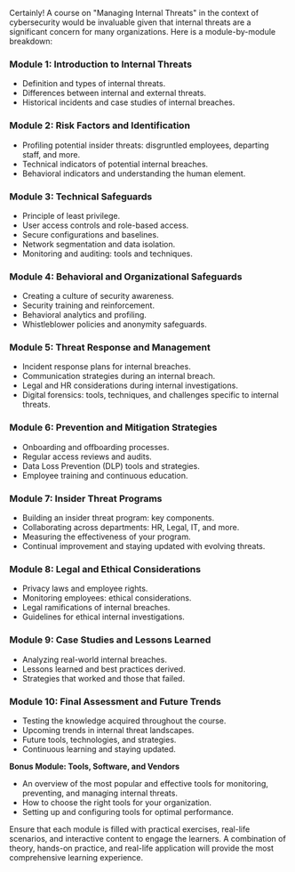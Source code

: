 Certainly! A course on "Managing Internal Threats" in the context of cybersecurity would be invaluable given that internal threats are a significant concern for many organizations. Here is a module-by-module breakdown:

### **Module 1: Introduction to Internal Threats**
- Definition and types of internal threats.
- Differences between internal and external threats.
- Historical incidents and case studies of internal breaches.

### **Module 2: Risk Factors and Identification**
- Profiling potential insider threats: disgruntled employees, departing staff, and more.
- Technical indicators of potential internal breaches.
- Behavioral indicators and understanding the human element.

### **Module 3: Technical Safeguards**
- Principle of least privilege.
- User access controls and role-based access.
- Secure configurations and baselines.
- Network segmentation and data isolation.
- Monitoring and auditing: tools and techniques.

### **Module 4: Behavioral and Organizational Safeguards**
- Creating a culture of security awareness.
- Security training and reinforcement.
- Behavioral analytics and profiling.
- Whistleblower policies and anonymity safeguards.

### **Module 5: Threat Response and Management**
- Incident response plans for internal breaches.
- Communication strategies during an internal breach.
- Legal and HR considerations during internal investigations.
- Digital forensics: tools, techniques, and challenges specific to internal threats.

### **Module 6: Prevention and Mitigation Strategies**
- Onboarding and offboarding processes.
- Regular access reviews and audits.
- Data Loss Prevention (DLP) tools and strategies.
- Employee training and continuous education.

### **Module 7: Insider Threat Programs**
- Building an insider threat program: key components.
- Collaborating across departments: HR, Legal, IT, and more.
- Measuring the effectiveness of your program.
- Continual improvement and staying updated with evolving threats.

### **Module 8: Legal and Ethical Considerations**
- Privacy laws and employee rights.
- Monitoring employees: ethical considerations.
- Legal ramifications of internal breaches.
- Guidelines for ethical internal investigations.

### **Module 9: Case Studies and Lessons Learned**
- Analyzing real-world internal breaches.
- Lessons learned and best practices derived.
- Strategies that worked and those that failed.

### **Module 10: Final Assessment and Future Trends**
- Testing the knowledge acquired throughout the course.
- Upcoming trends in internal threat landscapes.
- Future tools, technologies, and strategies.
- Continuous learning and staying updated.

**Bonus Module: Tools, Software, and Vendors**
- An overview of the most popular and effective tools for monitoring, preventing, and managing internal threats.
- How to choose the right tools for your organization.
- Setting up and configuring tools for optimal performance.

Ensure that each module is filled with practical exercises, real-life scenarios, and interactive content to engage the learners. A combination of theory, hands-on practice, and real-life application will provide the most comprehensive learning experience.